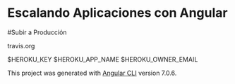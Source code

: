 # Escalando Aplicaciones con Angular

#Subir a Producción


travis.org

$HEROKU_KEY
$HEROKU_APP_NAME
$HEROKU_OWNER_EMAIL

This project was generated with [Angular CLI](https://github.com/angular/angular-cli) version 7.0.6.
